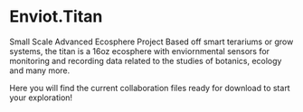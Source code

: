 # Enviot.Titan
Small Scale Advanced Ecosphere Project
Based off smart terariums or grow systems, the titan is a 16oz ecosphere with enviornmental sensors for 
monitoring and recording data related to the studies of botanics, ecology and many more. 

Here you will find the current collaboration files ready for download to start your exploration!
